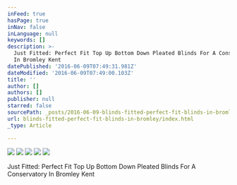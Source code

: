 ```yaml
---
inFeed: true
hasPage: true
inNav: false
inLanguage: null
keywords: []
description: >-
  Just Fitted: Perfect Fit Top Up Bottom Down Pleated Blinds For A Conservatory
  In Bromley Kent
datePublished: '2016-06-09T07:49:31.981Z'
dateModified: '2016-06-09T07:49:00.103Z'
title: ''
author: []
authors: []
publisher: null
starred: false
sourcePath: _posts/2016-06-09-blinds-fitted-perfect-fit-blinds-in-bromley.md
url: blinds-fitted-perfect-fit-blinds-in-bromley/index.html
_type: Article

---
```

![](https://the-grid-user-content.s3-us-west-2.amazonaws.com/70bbe979-fa6e-4761-8fed-de0b44854e2b.jpg)
![](https://the-grid-user-content.s3-us-west-2.amazonaws.com/75735ec7-d57a-42ed-b1b5-c1ff4ca1701a.jpg)
![](https://the-grid-user-content.s3-us-west-2.amazonaws.com/f75a6eb9-602e-4652-8c8d-a79cdb58b8d7.jpg)
![](https://the-grid-user-content.s3-us-west-2.amazonaws.com/22066e9a-6275-4970-b324-bc9925533743.jpg)
![](https://the-grid-user-content.s3-us-west-2.amazonaws.com/bbd898af-e90c-4951-8687-5c4dae5b5d7c.jpg)

Just Fitted: Perfect Fit Top Up Bottom Down Pleated Blinds For A Conservatory In Bromley Kent